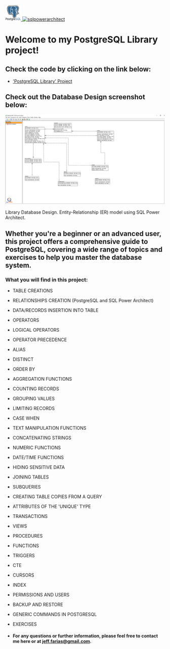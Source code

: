 <a href="https://www.postgresql.org" target="_blank" rel="noreferrer"> <img src="https://raw.githubusercontent.com/devicons/devicon/master/icons/postgresql/postgresql-original-wordmark.svg" alt="postgresql" width="50" height="50"/> </a> 
<a href="https://sqlpowergroup.com/" target="_blank" rel="noreferrer"> <img src="https://encrypted-tbn0.gstatic.com/images?q=tbn:ANd9GcSkryTpM6zKazUiNNfBqu-21eQEsdwCdcilbg&usqp=CAU" alt="sqlpowerarchitect" width="50" height="50"/> </a> 

# Welcome to my PostgreSQL Library project! <br>

## Check the code by clicking on the link below:
- ['PostgreSQL Library' Project](https://github.com/Kanvas33/PostgreSQL-Library/blob/main/Library.sql)

## Check out the Database Design screenshot below:

!['Library Database Design' Entity-Relationship (ER) model using SQL Power Architect ](https://github.com/Kanvas33/PostgreSQL-Library/blob/main/Library_Database.Design.png)

Library Database Design. Entity-Relationship (ER) model using SQL Power Architect. 

## Whether you're a beginner or an advanced user, this project offers a comprehensive guide to PostgreSQL, covering a wide range of topics and exercises to help you master the database system.

### What you will find in this project:

- TABLE CREATIONS
- RELATIONSHIPS CREATION (PostgreSQL and SQL Power Architect)
- DATA/RECORDS INSERTION INTO TABLE
- OPERATORS
- LOGICAL OPERATORS
- OPERATOR PRECEDENCE
- ALIAS
- DISTINCT
- ORDER BY
- AGGREGATION FUNCTIONS
- COUNTING RECORDS
- GROUPING VALUES
- LIMITING RECORDS
- CASE WHEN
- TEXT MANIPULATION FUNCTIONS
- CONCATENATING STRINGS
- NUMERIC FUNCTIONS
- DATE/TIME FUNCTIONS
- HIDING SENSITIVE DATA
- JOINING TABLES
- SUBQUERIES
- CREATING TABLE COPIES FROM A QUERY
- ATTRIBUTES OF THE 'UNIQUE' TYPE
- TRANSACTIONS
- VIEWS
- PROCEDURES
- FUNCTIONS
- TRIGGERS
- CTE
- CURSORS
- INDEX
- PERMISSIONS AND USERS
- BACKUP AND RESTORE
- GENERIC COMMANDS IN POSTGRESQL
- EXERCISES  


- #### For any questions or further information, please feel free to contact me here or at jeff.farias@gmail.com.
